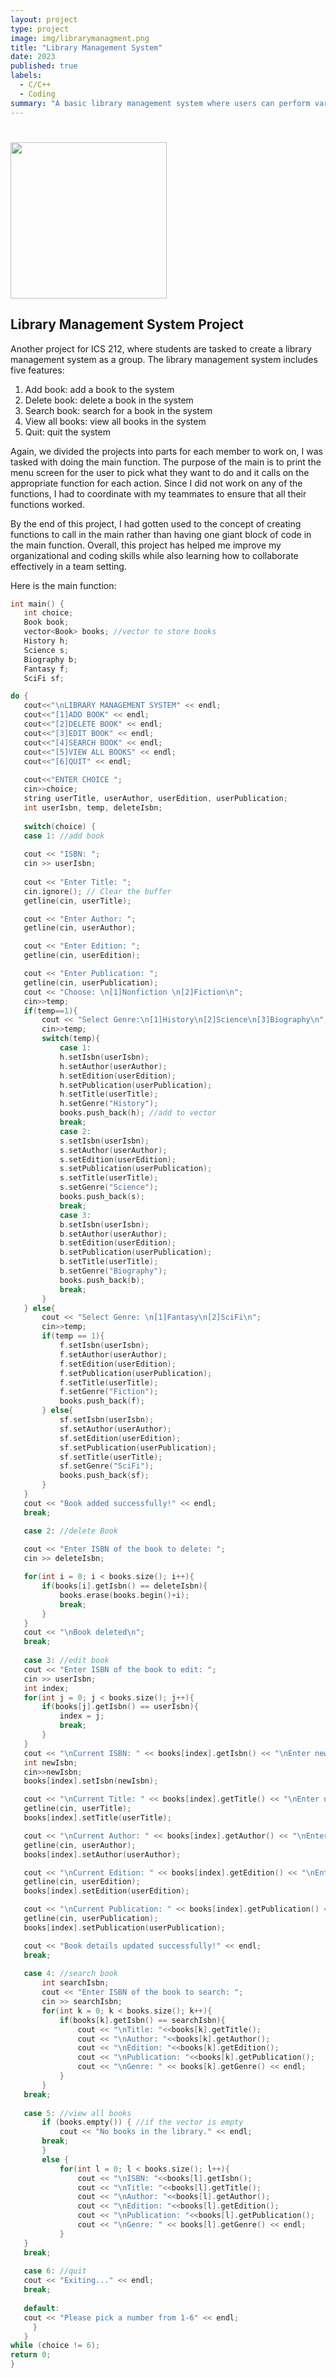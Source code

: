 ```yaml
---
layout: project
type: project
image: img/librarymanagment.png
title: "Library Management System"
date: 2023
published: true
labels:
  - C/C++
  - Coding
summary: "A basic library management system where users can perform various operations."
---
```

# <img width="250px"  src="/img/librarymanagment.png" >

## Library Management System Project

Another project for ICS 212, where students are tasked to create a library management system as a group. The library management system includes five features:

1. Add book: add a book to the system
2. Delete book: delete a book in the system
3. Search book: search for a book in the system
4. View all books: view all books in the system
5. Quit: quit the system

Again, we divided the projects into parts for each member to work on, I was tasked with doing the main function. The purpose of the main is to print the menu screen for the user to pick what they want to do and it calls on the appropriate function for each action. Since I did not work on any of the functions, I had to coordinate with my teammates to ensure that all their functions worked. 

By the end of this project, I had gotten used to the concept of creating functions to call in the main rather than having one giant block of code in the main function. Overall, this project has helped me improve my organizational and coding skills while also learning how to collaborate effectively in a team setting.

Here is the main function:
```cpp
int main() {
   int choice;
   Book book;
   vector<Book> books; //vector to store books
   History h;
   Science s;
   Biography b;
   Fantasy f;
   SciFi sf;

do {
   cout<<"\nLIBRARY MANAGEMENT SYSTEM" << endl;
   cout<<"[1]ADD BOOK" << endl;
   cout<<"[2]DELETE BOOK" << endl;
   cout<<"[3]EDIT BOOK" << endl;
   cout<<"[4]SEARCH BOOK" << endl;
   cout<<"[5]VIEW ALL BOOKS" << endl;
   cout<<"[6]QUIT" << endl;
 
   cout<<"ENTER CHOICE ";
   cin>>choice;
   string userTitle, userAuthor, userEdition, userPublication;
   int userIsbn, temp, deleteIsbn;
   
   switch(choice) {
   case 1: //add book
 
   cout << "ISBN: ";
   cin >> userIsbn;
 
   cout << "Enter Title: ";
   cin.ignore(); // Clear the buffer
   getline(cin, userTitle);

   cout << "Enter Author: ";
   getline(cin, userAuthor);

   cout << "Enter Edition: ";
   getline(cin, userEdition);

   cout << "Enter Publication: ";
   getline(cin, userPublication);
   cout << "Choose: \n[1]Nonfiction \n[2]Fiction\n";
   cin>>temp;
   if(temp==1){
       cout << "Select Genre:\n[1]History\n[2]Science\n[3]Biography\n";
       cin>>temp;
       switch(temp){
           case 1:
           h.setIsbn(userIsbn);
           h.setAuthor(userAuthor);
           h.setEdition(userEdition);
           h.setPublication(userPublication);
           h.setTitle(userTitle);
           h.setGenre("History");
           books.push_back(h); //add to vector
           break;
           case 2:
           s.setIsbn(userIsbn);
           s.setAuthor(userAuthor);
           s.setEdition(userEdition);
           s.setPublication(userPublication);
           s.setTitle(userTitle);
           s.setGenre("Science");
           books.push_back(s);
           break;
           case 3:
           b.setIsbn(userIsbn);
           b.setAuthor(userAuthor);
           b.setEdition(userEdition);
           b.setPublication(userPublication);
           b.setTitle(userTitle);
           b.setGenre("Biography");
           books.push_back(b);
           break;
       }
   } else{
       cout << "Select Genre: \n[1]Fantasy\n[2]SciFi\n";
       cin>>temp;
       if(temp == 1){
           f.setIsbn(userIsbn);
           f.setAuthor(userAuthor);
           f.setEdition(userEdition);
           f.setPublication(userPublication);
           f.setTitle(userTitle);
           f.setGenre("Fiction");
           books.push_back(f);
       } else{
           sf.setIsbn(userIsbn);
           sf.setAuthor(userAuthor);
           sf.setEdition(userEdition);
           sf.setPublication(userPublication);
           sf.setTitle(userTitle);
           sf.setGenre("SciFi");
           books.push_back(sf);
       }
   }
   cout << "Book added successfully!" << endl;
   break;

   case 2: //delete Book
 
   cout << "Enter ISBN of the book to delete: ";
   cin >> deleteIsbn;

   for(int i = 0; i < books.size(); i++){
       if(books[i].getIsbn() == deleteIsbn){
           books.erase(books.begin()+i);
           break;
       }
   }
   cout << "\nBook deleted\n";
   break;
 
   case 3: //edit book
   cout << "Enter ISBN of the book to edit: ";
   cin >> userIsbn;
   int index;
   for(int j = 0; j < books.size(); j++){
       if(books[j].getIsbn() == userIsbn){
           index = j;
           break;
       }
   }
   cout << "\nCurrent ISBN: " << books[index].getIsbn() << "\nEnter new ISBN: ";
   int newIsbn;
   cin>>newIsbn;
   books[index].setIsbn(newIsbn);

   cout << "\nCurrent Title: " << books[index].getTitle() << "\nEnter new Title: ";
   getline(cin, userTitle);
   books[index].setTitle(userTitle);

   cout << "\nCurrent Author: " << books[index].getAuthor() << "\nEnter new Author: ";
   getline(cin, userAuthor);
   books[index].setAuthor(userAuthor);

   cout << "\nCurrent Edition: " << books[index].getEdition() << "\nEnter new Edition: ";
   getline(cin, userEdition);
   books[index].setEdition(userEdition);

   cout << "\nCurrent Publication: " << books[index].getPublication() << "\nEnter new Publication: ";
   getline(cin, userPublication);
   books[index].setPublication(userPublication);

   cout << "Book details updated successfully!" << endl;
   break;
 
   case 4: //search book
       int searchIsbn;
       cout << "Enter ISBN of the book to search: ";
       cin >> searchIsbn;
       for(int k = 0; k < books.size(); k++){
           if(books[k].getIsbn() == searchIsbn){
               cout << "\nTitle: "<<books[k].getTitle();
               cout << "\nAuthor: "<<books[k].getAuthor();
               cout << "\nEdition: "<<books[k].getEdition();
               cout << "\nPublication: "<<books[k].getPublication();
               cout << "\nGenre: " << books[k].getGenre() << endl;
           }
       }
   break;
 
   case 5: //view all books                                   
       if (books.empty()) { //if the vector is empty
           cout << "No books in the library." << endl;
       break;
       }
       else {
           for(int l = 0; l < books.size(); l++){
               cout << "\nISBN: "<<books[l].getIsbn();
               cout << "\nTitle: "<<books[l].getTitle();
               cout << "\nAuthor: "<<books[l].getAuthor();
               cout << "\nEdition: "<<books[l].getEdition();
               cout << "\nPublication: "<<books[l].getPublication();
               cout << "\nGenre: " << books[l].getGenre() << endl;
           }
   }
   break;
 
   case 6: //quit
   cout << "Exiting..." << endl;
   break;
 
   default:
   cout << "Please pick a number from 1-6" << endl;
     }
   }
while (choice != 6);
return 0;
}
```



